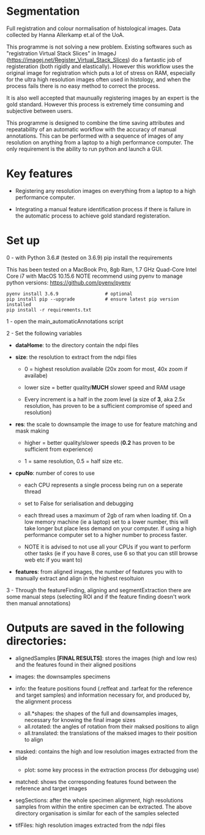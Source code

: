 # Segmentation
Full registration and colour normalisation of histological images. Data collected by Hanna Allerkamp et.al of the UoA.

This programme is not solving a new problem. Existing softwares such as "registration Virtual Stack Slices" in ImageJ (https://imagej.net/Register_Virtual_Stack_Slices) do a fantastic job of registeration (both rigidly and elastically). However this workflow uses the original image for registration which puts a lot of stress on RAM, especially for the ultra high resolution images often used in histology, and when the process fails there is no easy method to correct the process.

It is also well accepted that maunually registering images by an expert is the gold standard. However this process is extremely time consuming and subjective between users.

This programme is designed to combine the time saving attributes and repeatability of an automatic workflow with the accuracy of manual annotations. This can be performed with a sequence of images of any resolution on anything from a laptop to a high performance computer. The only requirement is the ability to run python and launch a GUI.

# Key features 

* Registering any resolution images on everything from a laptop to a high performance computer. 

* Integrating a manual feature identification process if there is failure in the automatic process to achieve gold standard registeration. 


# Set up

0 - with Python 3.6.# (tested on 3.6.9) pip install the requirements

This has been tested on a MacBook Pro, 8gb Ram, 1.7 GHz Quad-Core Intel Core i7 with MacOS 10.15.6
NOTE recommend using pyenv to manage python versions: https://github.com/pyenv/pyenv


    pyenv install 3.6.9                 # optional
    pip install pip --upgrade           # ensure latest pip version installed
    pip install -r requirements.txt


1 - open the main_automaticAnnotations script

2 - Set the following variables

* **dataHome**: to the directory contain the ndpi files
    
* **size**: the resolution to extract from the ndpi files

    * 0 = highest resolution available (20x zoom for most, 40x zoom if availabe)
    
    * lower size = better quality/**MUCH** slower speed and RAM usage
    
    * Every increment is a half in the zoom level (a size of **3**, aka 2.5x resolution, has proven to be a sufficient compromise of speed and resolution)
    
* **res**: the scale to downsample the image to use for feature matching and mask making 
    
    * higher = better quality/slower speeds (**0.2** has proven to be sufficient from experience)
    
    * 1 = same resolution, 0.5 = half size etc.
    
* **cpuNo**: number of cores to use 

    * each CPU represents a single process being run on a seperate thread
    
    * set to False for serialisation and debugging
    
    * each thread uses a maximum of 2gb of ram when loading tif. On a low memory machine (ie a laptop) set to a lower number, this will take longer but place less demand on your computer. If using a high performance computer set to a higher number to process faster. 
    
    * NOTE it is advised to not use all your CPUs if you want to perform other tasks (ie if you have 8 cores, use 6 so that you can still browse web etc if you want to) 
    
* **features**: from aligned images, the number of features you with to manually extract and align in the highest resoltuion 

3 - Through the featureFinding, aligning and segmentExtraction there are some manual steps (selecting ROI and if the feature finding doesn't work then manual annotations)

# Outputs are saved in the following directories:
* alignedSamples **[FINAL RESULTS]**: stores the images (high and low res) and the features found in their aligned positions 

* images: the downsamples specimens

* info: the feature positions found (.reffeat and .tarfeat for the reference and target samples) and information necessary for, and produced by, the alignment process
    * all.*shapes: the shapes of the full and downsamples images, necessary for knowing the final image sizes
    * all.rotated: the angles of rotation from their maksed positions to align
    * all.translated: the translations of the maksed images to their position to align

* masked: contains the high and low resolution images extracted from the slide
    - plot: some key process in the extraction process (for debugging use)

* matched: shows the corresponding features found between the reference and target images

* segSections: after the whole specimen alignment, high resolutions samples from within the entire specimen can be extracted. The above directory organisation is similar for each of the samples selected

* tifFiles: high resolution images extracted from the ndpi files

